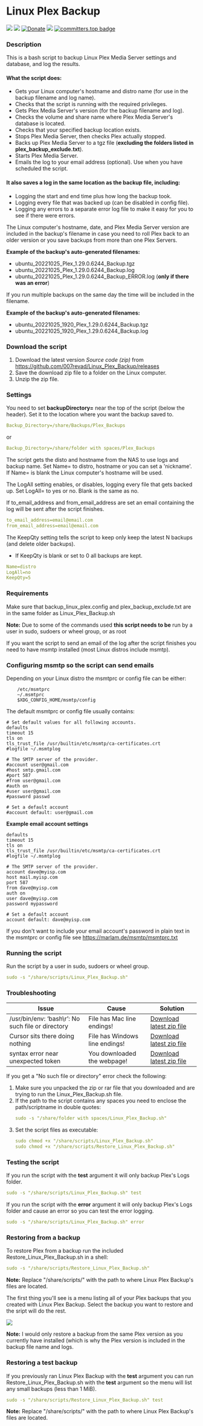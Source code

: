 # Linux Plex Backup

<a href="https://github.com/007revad/Linux_Plex_Backup/releases"><img src="https://img.shields.io/github/release/007revad/Linux_Plex_Backup.svg"></a>
<a href="https://hits.seeyoufarm.com"><img src="https://hits.seeyoufarm.com/api/count/incr/badge.svg?url=https%3A%2F%2Fgithub.com%2F007revad%2FLinux_Plex_Backup&count_bg=%2379C83D&title_bg=%23555555&icon=&icon_color=%23E7E7E7&title=views&edge_flat=false"/></a>
[![Donate](https://img.shields.io/badge/Donate-PayPal-green.svg)](https://www.paypal.com/paypalme/007revad)
[![](https://img.shields.io/static/v1?label=Sponsor&message=%E2%9D%A4&logo=GitHub&color=%23fe8e86)](https://github.com/sponsors/007revad)
[![committers.top badge](https://user-badge.committers.top/australia/007revad.svg)](https://user-badge.committers.top/australia/007revad)

### Description

This is a bash script to backup Linux Plex Media Server settings and database, and log the results.

#### What the script does:

-   Gets your Linux computer's hostname and distro name (for use in the backup filename and log name).
-   Checks that the script is running with the required privileges.
-   Gets Plex Media Server's version (for the backup filename and log).
-   Checks the volume and share name where Plex Media Server's database is located.
-   Checks that your specified backup location exists.
-   Stops Plex Media Server, then checks Plex actually stopped.
-   Backs up Plex Media Server to a tgz file (**excluding the folders listed in plex_backup_exclude.txt**).
-   Starts Plex Media Server.
-   Emails the log to your email address (optional). Use when you have scheduled the script.

#### It also saves a log in the same location as the backup file, including:

-   Logging the start and end time plus how long the backup took.
-   Logging every file that was backed up (can be disabled in config file).
-   Logging any errors to a separate error log file to make it easy for you to see if there were errors.

The Linux computer's hostname, date, and Plex Media Server version are included in the backup's filename in case you need to roll Plex back to an older version or you save backups from more than one Plex Servers.

**Example of the backup's auto-generated filenames:** 
-   ubuntu_20221025_Plex_1.29.0.6244_Backup.tgz
-   ubuntu_20221025_Plex_1.29.0.6244_Backup.log
-   ubuntu_20221025_Plex_1.29.0.6244_Backup_ERROR.log (**only if there was an error**)

If you run multiple backups on the same day the time will be included in the filename.

**Example of the backup's auto-generated filenames:** 
-   ubuntu_20221025_1920_Plex_1.29.0.6244_Backup.tgz
-   ubuntu_20221025_1920_Plex_1.29.0.6244_Backup.log

### Download the script

1. Download the latest version _Source code (zip)_ from https://github.com/007revad/Linux_Plex_Backup/releases
2. Save the download zip file to a folder on the Linux computer.
3. Unzip the zip file.

### Settings

You need to set **backupDirectory=** near the top of the script (below the header). Set it to the location where you want the backup saved to. 

```YAML
Backup_Directory=/share/Backups/Plex_Backups
```
or
```YAML
Backup_Directory=/share/folder with spaces/Plex_Backups
```

The script gets the disto and hostname from the NAS to use logs and backup name.
Set Name= to distro, hostname or you can set a 'nickname'. If Name= is blank the Linux computer's hostname will be used.

The LogAll setting enables, or disables, logging every file that gets backed up. Set LogAll= to yes or no. Blank is the same as no.

If to_email_address and from_email_address are set an email containing the log will be sent after the script finishes. 

```YAML
to_email_address=email@email.com
from_email_address=email@email.com
```

The KeepQty setting tells the script to keep only keep the latest N backups (and delete older backups).
  - If KeepQty is blank or set to 0 all backups are kept.

```YAML
Name=distro
LogAll=no
KeepQty=5
```

### Requirements

Make sure that backup_linux_plex.config and plex_backup_exclude.txt are in the same folder as Linux_Plex_Backup.sh

**Note:** Due to some of the commands used **this script needs to be** run by a user in sudo, sudoers or wheel group, or as root

If you want the script to send an email of the log after the script finishes you need to have msmtp installed (most Linux distros include msmtp).

### Configuring msmtp so the script can send emails

Depending on your Linux distro the msmtprc or config file can be either:
```
    /etc/msmtprc
    ~/.msmtprc
    $XDG_CONFIG_HOME/msmtp/config
```

The default msmtprc or config file usually contains:
```
# Set default values for all following accounts.
defaults
timeout 15
tls on
tls_trust_file /usr/builtin/etc/msmtp/ca-certificates.crt
#logfile ~/.msmtplog

# The SMTP server of the provider.
#account user@gmail.com
#host smtp.gmail.com
#port 587
#from user@gmail.com
#auth on
#user user@gmail.com
#password passwd

# Set a default account
#account default: user@gmail.com
```

**Example email account settings**
```
defaults
timeout 15
tls on
tls_trust_file /usr/builtin/etc/msmtp/ca-certificates.crt
#logfile ~/.msmtplog

# The SMTP server of the provider.
account dave@myisp.com
host mail.myisp.com
port 587
from dave@myisp.com
auth on
user dave@myisp.com
password mypassword

# Set a default account
account default: dave@myisp.com
```

If you don't want to include your email account's password in plain text in the msmtprc or config file see https://marlam.de/msmtp/msmtprc.txt

### Running the script

Run the script by a user in sudo, sudoers or wheel group.

```YAML
sudo -s "/share/scripts/Linux_Plex_Backup.sh"
```

### Troubleshooting

| Issue | Cause | Solution |
|-------|-------|----------|
| /usr/bin/env: ‘bash\r’: No such file or directory | File has Mac line endings! | [Download latest zip file](https://github.com/007revad/Linux_Plex_Backup/releases) |
| Cursor sits there doing nothing | File has Windows line endings! | [Download latest zip file](https://github.com/007revad/Linux_Plex_Backup/releases) |
| syntax error near unexpected token | You downloaded the webpage! | [Download latest zip file](https://github.com/007revad/Linux_Plex_Backup/releases) |

If you get a "No such file or directory" error check the following:

1. Make sure you unpacked the zip or rar file that you downloaded and are trying to run the Linux_Plex_Backup.sh file.
2. If the path to the script contains any spaces you need to enclose the path/scriptname in double quotes:
   ```YAML
   sudo -s "/share/folder with spaces/Linux_Plex_Backup.sh"
   ```
3. Set the script files as executable:
   ```YAML
   sudo chmod +x "/share/scripts/Linux_Plex_Backup.sh"
   sudo chmod +x "/share/scripts/Restore_Linux_Plex_Backup.sh"
   ```

### Testing the script

If you run the script with the **test** argument it will only backup Plex's Logs folder.

```YAML
sudo -s "/share/scripts/Linux_Plex_Backup.sh" test
```

If you run the script with the **error** argument it will only backup Plex's Logs folder and cause an error so you can test the error logging.

```YAML
sudo -s "/share/scripts/Linux_Plex_Backup.sh" error
```

### Restoring from a backup

To restore Plex from a backup run the included Restore_Linux_Plex_Backup.sh in a shell:

```YAML
sudo -s "/share/scripts/Restore_Linux_Plex_Backup.sh"
```

**Note:** Replace "/share/scripts/" with the path to where Linux Plex Backup's files are located.

The first thing you'll see is a menu listing all of your Plex backups that you created with Linux Plex Backup. Select the backup you want to restore and the sript will do the rest.

<img src="images/restore.png">

**Note:** I would only restore a backup from the same Plex version as you currently have installed (which is why the Plex version is included in the backup file name and logs.

### Restoring a test backup

If you previously ran Linux Plex Backup with the **test** argument you can run Restore_Linux_Plex_Backup.sh with the **test** argument so the menu will list any small backups (less than 1 MiB).

```YAML
sudo -s "/share/scripts/Restore_Linux_Plex_Backup.sh" test
```

**Note:** Replace "/share/scripts/" with the path to where Linux Plex Backup's files are located.
